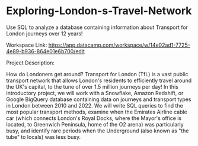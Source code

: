 # Exploring-London-s-Travel-Network
Use SQL to analyze a database containing information about Transport for London journeys over 12 years!

Workspace Link: https://app.datacamp.com/workspace/w/14e02ad1-7725-4e89-b936-864e01e6b700/edit

Project Description:

How do Londoners get around? Transport for London (TfL) is a vast public transport network that allows London's residents to efficiently travel around the UK's capital, to the tune of over 1.5 million journeys per day!
In this introductory project, we will work with a Snowflake, Amazon Redshift, or Google BigQuery database containing data on journeys and transport types in London between 2010 and 2022. We will write SQL queries to find the most popular transport methods, examine when the Emirates Airline cable car (which connects London's Royal Docks, where the Mayor's office is located, to Greenwich Peninsula, home of the O2 arena) was particularly busy, and identify rare periods when the Underground (also known as "the tube" to locals) was less busy.


